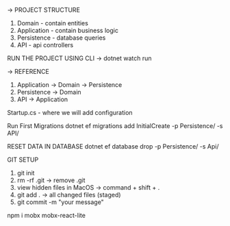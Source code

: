-> PROJECT STRUCTURE

1. Domain - contain entities
2. Application - contain business logic
3. Persistence - database queries
4. API - api controllers

RUN THE PROJECT USING CLI
-> dotnet watch run

-> REFERENCE

1. Application -> Domain -> Persistence
2. Persistence -> Domain
3. API -> Application

Startup.cs - where we will add configuration

Run First Migrations
dotnet ef migrations add InitialCreate -p Persistence/ -s API/

RESET DATA IN DATABASE 
dotnet ef database drop -p Persistence/ -s Api/

GIT SETUP
1. git init
2. rm -rf .git -> remove .git
3. view hidden files in MacOS -> command + shift + .
4. git add . -> all changed files (staged)
5. git commit -m "your message"


<!-- Client-app State Management -->
npm i mobx mobx-react-lite